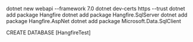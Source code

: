dotnet new webapi --framework 7.0
dotnet dev-certs https --trust
dotnet add package Hangfire
dotnet add package Hangfire.SqlServer
dotnet add package Hangfire.AspNet
dotnet add package Microsoft.Data.SqlClient

CREATE DATABASE [HangfireTest]